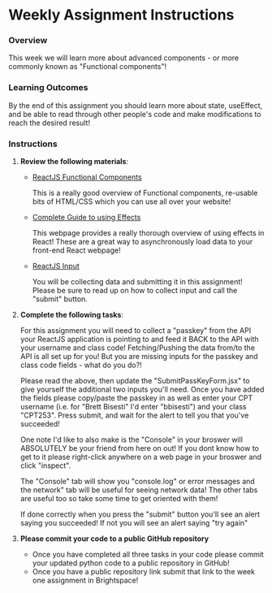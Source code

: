 # Weekly Assignment Instructions


### Overview
This week we will learn more about advanced components - or more commonly known as "Functional components"!

### Learning Outcomes

By the end of this assignment you should learn more about state, useEffect, and be able to read through other people's code and make modifications to reach the desired result!

### Instructions
1. **Review the following materials**:

   - [ReactJS Functional Components](https://www.geeksforgeeks.org/reactjs-functional-components/)
  
       This is a really good overview of Functional components, re-usable bits of HTML/CSS which you can use all over your website!

   - [Complete Guide to using Effects](https://blog.logrocket.com/useeffect-react-hook-complete-guide/)
  
       This webpage provides a really thorough overview of using effects in React!  These are a great way to asynchronously load data to your front-end React webpage!

   - [ReactJS Input](https://react.dev/reference/react-dom/components/input)
  
       You will be collecting data and submitting it in this assignment!  Please be sure to read up on how to collect input and call the "submit" button.
      
3. **Complete the following tasks**:

   For this assignment you will need to collect a "passkey" from the API your ReactJS application is pointing to and feed it BACK to the API with your username and class code!  Fetching/Pushing the data from/to the API is all set up for you!  But you are missing inputs for the passkey and class code fields - what do you do?!

   Please read the above, then update the "SubmitPassKeyForm.jsx" to give yourself the additional two inputs you'll need.  Once you have added the fields please copy/paste the passkey in as well as enter your CPT username (i.e. for "Brett Bisesti" I'd enter  "bbisesti") and your class "CPT253".  Press submit, and wait for the alert to tell you that you've succeeded!

   One note I'd like to also make is the "Console" in your broswer will ABSOLUTELY be your friend from here on out!  If you dont know how to get to it please right-click anywhere on a web page in your broswer and click "inspect". 

   The "Console" tab will show you "console.log" or error messages and the network" tab will be useful for seeing network data!  The other tabs are useful too so take some time to get oriented with them!

   If done correctly when you press the "submit" button you'll see an alert saying you succeeded!  If not you will see an alert saying "try again"
   
5. **Please commit your code to a public GitHub repository**
    - Once you have completed all three tasks in your code please commit your updated python code to a public repository in GitHub!
    - Once you have a public repository link submit that link to the week one assignment in Brightspace!
